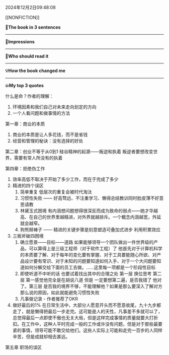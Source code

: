 2024年12月2日09:48:08

[[NONFICTION]]


**🎨The book in 3 sentences**


---
**📝Impressions**


---
**🥚Who should read it**


---
**💡How the book changed me**


---
**💥My top 3 quotes**

什么是命？作者的理解：
1. 环境因素和我们自己对未来走向划定的方向
2. 一个人看问题和做事情的方法

第一章：商业的本质
1. 商业的本质是让人多花钱，而不是省钱
2. 经营和管理的秘诀：没有选择的好处

第二章：创业不等于从0到1
硅谷精神的起源——叛逆和执着
叛逆者要想改变世界，需要有常人所没有的执着

第四章：拒绝伪工作
1. 效率高低不取决于开始了多少工作，而在于完成了多少
2. 精进的四个误区
	1. 简单重复 低层次的重复会被时代淘汰
	2. 习惯性失败 —— 好高骛远、不注重学习、懒得总结教训同时脸皮薄不好意思请教
	3. 林黛玉式困境 有内涵想问题想得很深反而成为致命的弱点——她才华越高、在自己的世界里越精进，对外界就越排斥。一个概念内涵越宽，外延就会越窄。
	4. 狗熊掰棒子 —— 精进的关键步骤是刻意塑造可叠加式进步 利用积累效应
3. 三板斧破四困境
	1. 确立愿景——目标——道路 如果能够领导一个团队做出一件世界级的产品，可以算得上是三级工程师（对于软件工程）了 他首先对于计算机科学的本质要了解、对于每年的变化要有掌握、对于工具要能随心所欲、对产品设计要有常识、对于未知的问题要知道如何入手、对于一个大问题要知道如何分解交给下面的员工去做。……这里每一项都是一个阶段性目标 
	2. 即使听道不中听的话 也要试着找出其中的合理之处 第一层 换位思考 第二层 第一感觉他完全是在胡说八道 但是 一定要想第二遍，是否我错了 他对了。第三层 是否我的境界不够，不能理解他？如果是那么要深入了解对方那么说的原因，如此就能避免习惯性失败
	3. 凡事做记录 - 作者推荐了OKR
4. 做好最后的1% 在日常生活中，大部分人愿意开头而不愿意收尾，九十九步都走了，就是懒得把最后一步走完。这可能是人的天性，凡事差不多就可以了，总觉得最后一点即使不傲也无关大局，但是这样完成事情的质量就要大打折扣。在工作中，这种人平时完成一般的工作或许没有问题，但是对于那些最要紧的事情，领导可能不敢交给他们。这些人实际上可能和走完一百步的人同样辛苦，但是成就却相去甚远。

第五章 职场的误区
